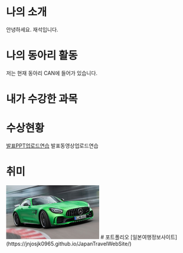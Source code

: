 # 나의 소개
안녕하세요. 재석입니다.
# 나의 동아리 활동
저는 현재 동아리 CAN에 들어가 있습니다.
# 내가 수강한 과목

# 수상현황
[발표PPT업로드연습](/presentation.pptx)
발표동영상업로드연습
# 취미
<img src="amg.jpg" width="50%" height="auto">
# 포트폴리오
[일본여행정보사이트](https://jnjosjk0965.github.io/JapanTravelWebSite/)
